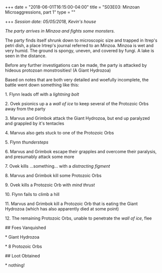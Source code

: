 +++
date = "2018-06-01T16:15:00-04:00"
title = "S03E03: Minzoan Microaggressions, part 1"
type = ""

+++
_Session date: 05/05/2018, Kevin's house_

_The party arrives in Minzoa and fights some monsters._

The party finds itself shrunk down to microscopic size and trapped in Itrep's petri dish, a place Irtrep's journal referred to an Minzoa. Minzoa is wet and very humid. The ground is spongy, uneven, and covered by fungi. A lake is seen in the distance. 

Before any further investigations can be made, the party is attacked by hideous protozoan monstrosities! (A Giant Hydrozoa)

Based on notes that are both very detailed and woefully incomplete, the battle went down something like this:

1\. Flynn leads off with a _lightning bolt_

2\. Ovek psionics up a a _wall of ice_ to keep several of the Protozoic Orbs away from the party

3\. Marvus and Grimbok attack the Giant Hydrozoa, but end up paralyzed and grappled by it's tentacles

4\. Marvus also gets stuck to one of the Protozoic Orbs

5\. Flynn _thundersteps_

6\. Marvus and Grimbok escape their grapples and overcome their paralysis, and presumably attack some more

7\. Ovek kills ...something... with a _distracting figment_

8\. Marvus and Grimbok kill some Protozoic Orbs

9\. Ovek kills a Protozoic Orb with _mind thrust_

10\. Flynn fails to climb a hill

11\. Marvus and Grimbok kill a Protozoic Orb that is eating the Giant Hydrozoa (which has also apparently died at some point)

12\. The remaining Protozoic Orbs, unable to penetrate the _wall of ice_, flee

\## Foes Vanquished

\* Giant Hydrozoa

\* 8 Protozoic Orbs

\## Loot Obtained

\* nothing!